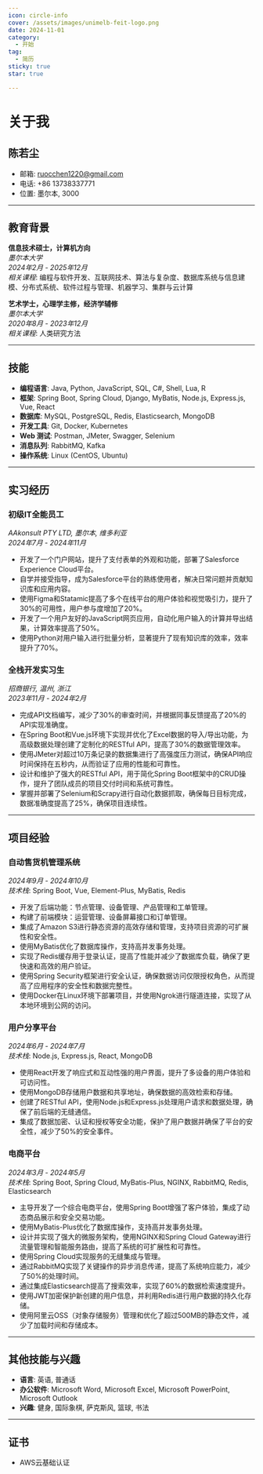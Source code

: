 ```yaml
---
icon: circle-info
cover: /assets/images/unimelb-feit-logo.png
date: 2024-11-01
category:
  - 开始
tag:
  - 简历
sticky: true
star: true

---
```


# 关于我

## 陈若尘

- 邮箱: [ruocchen1220@gmail.com](mailto:ruocchen1220@gmail.com)
- 电话: +86 13738337771
- 位置: 墨尔本, 3000

---

## 教育背景

**信息技术硕士，计算机方向**  
*墨尔本大学*  
_2024年2月 - 2025年12月_  
*相关课程*: 编程与软件开发、互联网技术、算法与复杂度、数据库系统与信息建模、分布式系统、软件过程与管理、机器学习、集群与云计算

**艺术学士，心理学主修，经济学辅修**  
*墨尔本大学*  
_2020年8月 - 2023年12月_  
*相关课程*: 人类研究方法

---

## 技能

- **编程语言**: Java, Python, JavaScript, SQL, C#, Shell, Lua, R
- **框架**: Spring Boot, Spring Cloud, Django, MyBatis, Node.js, Express.js, Vue, React
- **数据库**: MySQL, PostgreSQL, Redis, Elasticsearch, MongoDB
- **开发工具**: Git, Docker, Kubernetes
- **Web 测试**: Postman, JMeter, Swagger, Selenium
- **消息队列**: RabbitMQ, Kafka
- **操作系统**: Linux (CentOS, Ubuntu)

---

## 实习经历

### 初级IT全能员工
*AAkonsult PTY LTD, 墨尔本, 维多利亚*  
_2024年7月 - 2024年11月_
- 开发了一个门户网站，提升了支付表单的外观和功能，部署了Salesforce Experience Cloud平台。
- 自学并接受指导，成为Salesforce平台的熟练使用者，解决日常问题并贡献知识库和应用内容。
- 使用Figma和Statamic提高了多个在线平台的用户体验和视觉吸引力，提升了30%的可用性，用户参与度增加了20%。
- 开发了一个用户友好的JavaScript网页应用，自动化用户输入的计算并导出结果，计算效率提高了50%。
- 使用Python对用户输入进行批量分析，显著提升了现有知识库的效率，效率提升了70%。

### 全栈开发实习生
*招商银行, 温州, 浙江*  
_2023年11月 - 2024年2月_
- 完成API文档编写，减少了30%的审查时间，并根据同事反馈提高了20%的API实现准确度。
- 在Spring Boot和Vue.js环境下实现并优化了Excel数据的导入/导出功能，为高级数据处理创建了定制化的RESTful API，提高了30%的数据管理效率。
- 使用JMeter对超过10万条记录的数据集进行了高强度压力测试，确保API响应时间保持在五秒内，从而验证了应用的性能和可靠性。
- 设计和维护了强大的RESTful API，用于简化Spring Boot框架中的CRUD操作，提升了团队成员的项目交付时间和系统可靠性。
- 掌握并部署了Selenium和Scrapy进行自动化数据抓取，确保每日目标完成，数据准确度提高了25%，确保项目连续性。

---

## 项目经验

### 自动售货机管理系统
_2024年9月 - 2024年10月_  
*技术栈*: Spring Boot, Vue, Element-Plus, MyBatis, Redis
- 开发了后端功能：节点管理、设备管理、产品管理和工单管理。
- 构建了前端模块：运营管理、设备屏幕接口和订单管理。
- 集成了Amazon S3进行静态资源的高效存储和管理，支持项目资源的可扩展性和安全性。
- 使用MyBatis优化了数据库操作，支持高并发事务处理。
- 实现了Redis缓存用于登录认证，提高了性能并减少了数据库负载，确保了更快速和高效的用户验证。
- 使用Spring Security框架进行安全认证，确保数据访问仅限授权角色，从而提高了应用程序的安全性和数据完整性。
- 使用Docker在Linux环境下部署项目，并使用Ngrok进行隧道连接，实现了从本地环境到公网的访问。

### 用户分享平台
_2024年6月 - 2024年7月_  
*技术栈*: Node.js, Express.js, React, MongoDB
- 使用React开发了响应式和互动性强的用户界面，提升了多设备的用户体验和可访问性。
- 使用MongoDB存储用户数据和共享地址，确保数据的高效检索和存储。
- 创建了RESTful API，使用Node.js和Express.js处理用户请求和数据处理，确保了前后端的无缝通信。
- 集成了数据加密、认证和授权等安全功能，保护了用户数据并确保了平台的安全性，减少了50%的安全事件。

### 电商平台
_2024年3月 - 2024年5月_  
*技术栈*: Spring Boot, Spring Cloud, MyBatis-Plus, NGINX, RabbitMQ, Redis, Elasticsearch
- 主导开发了一个综合电商平台，使用Spring Boot增强了客户体验，集成了动态商品展示和安全交易功能。
- 使用MyBatis-Plus优化了数据库操作，支持高并发事务处理。
- 设计并实现了强大的微服务架构，使用NGINX和Spring Cloud Gateway进行流量管理和智能服务路由，提高了系统的可扩展性和可靠性。
- 使用Spring Cloud实现服务的无缝集成与管理。
- 通过RabbitMQ实现了关键操作的异步消息传递，提高了系统响应能力，减少了50%的处理时间。
- 通过集成Elasticsearch提高了搜索效率，实现了60%的数据检索速度提升。
- 使用JWT加密保护新创建的用户信息，并利用Redis进行用户数据的持久化存储。
- 使用阿里云OSS（对象存储服务）管理和优化了超过500MB的静态文件，减少了加载时间和存储成本。

---

## 其他技能与兴趣

- **语言**: 英语, 普通话
- **办公软件**: Microsoft Word, Microsoft Excel, Microsoft PowerPoint, Microsoft Outlook
- **兴趣**: 健身, 国际象棋, 萨克斯风, 篮球, 书法

---

## 证书

- AWS云基础认证

